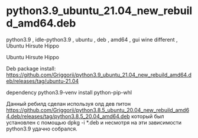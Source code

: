 # python3.9_ubuntu_21.04_new_rebuild_amd64.deb
python3.9 , idle-python3.9 , ubuntu , deb , amd64 , gui wine different , Ubuntu Hirsute Hippo

Ubuntu Hirsute Hippo

Deb package install: https://github.com/Griggorii/python3.9_ubuntu_21.04_new_rebuild_amd64.deb/releases/tag/ubuntu-21.04

dependency python3.9-venv install python-pip-whl

Данный ребилд сделан используя олд дев питон https://github.com/Griggorii/python3.8.5_ubuntu_20.04_new_rebuild_amd64.deb/releases/tag/python3.8.5_20.04_amd64.deb который был установлен с помощью dpkg -i *.deb и несмотря на эти зависимости python3.9 удачно собрался.
